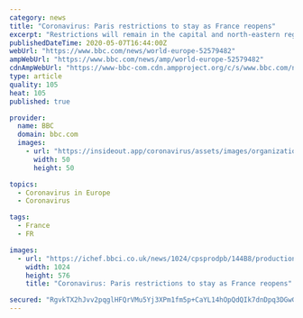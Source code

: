 ```yaml
---
category: news
title: "Coronavirus: Paris restrictions to stay as France reopens"
excerpt: "Restrictions will remain in the capital and north-eastern regions. It comes as France prepares to relax its lockdown on Monday, with shops and some schools allowed to reopen. The country has suffered one of the highest Covid-19 death rates in Europe."
publishedDateTime: 2020-05-07T16:44:00Z
webUrl: "https://www.bbc.com/news/world-europe-52579482"
ampWebUrl: "https://www.bbc.com/news/amp/world-europe-52579482"
cdnAmpWebUrl: "https://www-bbc-com.cdn.ampproject.org/c/s/www.bbc.com/news/amp/world-europe-52579482"
type: article
quality: 105
heat: 105
published: true

provider:
  name: BBC
  domain: bbc.com
  images:
    - url: "https://insideout.app/coronavirus/assets/images/organizations/bbc.com-50x50.jpg"
      width: 50
      height: 50

topics:
  - Coronavirus in Europe
  - Coronavirus

tags:
  - France
  - FR

images:
  - url: "https://ichef.bbci.co.uk/news/1024/cpsprodpb/144B8/production/_112182138_mediaitem112182137.jpg"
    width: 1024
    height: 576
    title: "Coronavirus: Paris restrictions to stay as France reopens"

secured: "RgvkTX2hJvv2pqglHFQrVMu5Yj3XPm1fm5p+CaYL14hOpQdQIk7dnDpq3DGwG0wdiWR7PGf97gEC8cmXCqAvSi3/RcHXgVazB64VumiEinZn+Yvf85N75xa0mCbFEBJiBUfzMHswcPRhK99PXx/lkoD7TmaoxZDu3JfPLn/6oMDlJX/n9IMlO6Cwbez9rDhE30W7CMNWntl9g7NuKYZ5cngKQSLdZXghRDq9mzPrYjt5bE9ApwzI/EMkgzD5Urv5gOPgvRcD473BLe2YGCa4LYcQjCwn6h1/JLiL5ez608btl3cnsZRqwS1EYf8cVgNSrIH0n+/JMT/QDK/lV2NJR1m4nsLapv695aUi+uYquqPgjbzOXmt13xsy7MDzv1B371+IjP7saRAnkIXmk6kkRCdwNj80kM+28TckcB93NI/ejUhnG1F5loeosxtpT/w8e5PoQkRVWS+Bx2tbmOyeo/g/5wiYRgkrMs4GWFwCBbc=;pY8AS3phDyL47YnWoKwL4A=="
---
```


